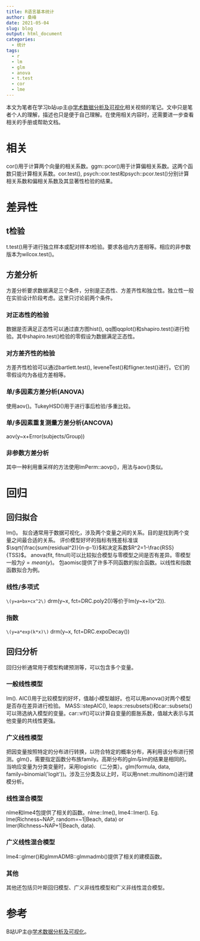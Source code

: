 ```yaml
---
title: R语言基本统计
author: 桑峰
date: 2021-05-04
slug: blog
output: html_document
categories:
  - 统计
tags:
  - r
  - lm
  - glm
  - anova
  - t.test
  - cor
  - lme
---
```


本文为笔者在学习b站up主@[学术数据分析及可视化](https://space.bilibili.com/43536169?spm_id_from=333.788.b_765f7570696e666f.1)相关视频的笔记。文中只是笔者个人的理解，描述也只是便于自己理解。在使用相关内容时，还需要进一步查看相关的手册或帮助文档。

# 相关

cor()用于计算两个向量的相关系数。ggm::pcor()用于计算偏相关系数。这两个函数只能计算相关系数。cor.test(), psych::cor.test和psych::pcor.test()分别计算相关系数和偏相关系数及其显著性检验的结果。

# 差异性

## t检验

t.test()用于进行独立样本或配对样本t检验。要求各组内方差相等。相应的非参数版本为wilcox.test()。

## 方差分析

方差分析要求数据满足三个条件，分别是正态性、方差齐性和独立性。独立性一般在实验设计阶段考虑。这里只讨论前两个条件。

### 对正态性的检验

数据是否满足正态性可以通过直方图hist(), qq图qqplot()和shapiro.test()进行检验。其中shapiro.test()检验的零假设为数据满足正态性。

### 对方差齐性的检验

方差齐性检验可以通过bartlett.test(), leveneTest()和fligner.test()进行。它们的零假设均为各组方差相等。

### 单/多因素方差分析(ANOVA)

使用aov()。TukeyHSD()用于进行事后检验/多重比较。

### 单/多因素重复测量方差分析(ANCOVA)

aov(y~x+Error(subjects/Group))

### 非参数方差分析

其中一种利用重采样的方法使用lmPerm::aovp()，用法与aov()类似。

# 回归

## 回归拟合

lm()。
拟合通常用于数据可视化，涉及两个变量之间的关系。目的是找到两个变量之间最合适的关系。
评价模型好坏的指标有残差标准误$\sqrt{\frac{sum(residual^2)}{n-p-1}}$和决定系数$R^2=1-\frac{RSS}{TSS}$。
anova(fit, fitnull)可以比较拟合模型与零模型之间是否有差异。零模型一般为$\hat{y}=mean(y)$。
包aomisc提供了许多不同函数的拟合函数。以线性和指数函数拟合为例。

### 线性/多项式

`\(y=a+bx+cx^2\)`
drm(y~x, fct=DRC.poly2())等价于lm(y~x+I(x^2)).

### 指数

`\(y=a*exp(k*x)\)`
drm(y~x, fct=DRC.expoDecay())

## 回归分析

回归分析通常用于模型构建预测等，可以包含多个变量。

### 一般线性模型

lm().
AIC()用于比较模型的好坏，值越小模型越好。也可以用anova()对两个模型是否存在差异进行检验。
MASS::stepAIC(), leaps::resubsets()和car::subsets()可以筛选纳入模型的变量。car::vif()可以计算自变量的膨胀系数，值越大表示与其他变量的共线性更强。

### 广义线性模型

把因变量按照特定的分布进行转换，以符合特定的概率分布，再利用该分布进行预测。glm()，需要指定函数分布族family。高斯分布的glm与lm的结果是相同的。
当响应变量为分类变量时，采用logistic（二分类）。glm(formula, data, family=binomial('logit'))。涉及三分类及以上时，可以用nnet::multinom()进行建模分析。

### 线性混合模型

nlme和lme4包提供了相关的函数。nlme::lme(), lme4::lmer(). Eg. lme(Richness~NAP, random=~1|Beach, data) or lmer(Richness~NAP+1|Beach, data).

### 广义线性混合模型

lme4::glmer()和glmmADMB::glmmadmb()提供了相关的建模函数。

### 其他

其他还包括贝叶斯回归模型、广义非线性模型和广义非线性混合模型。

# 参考

B站UP主@[学术数据分析及可视化](https://space.bilibili.com/43536169?spm_id_from=333.788.b_765f7570696e666f.1)。
